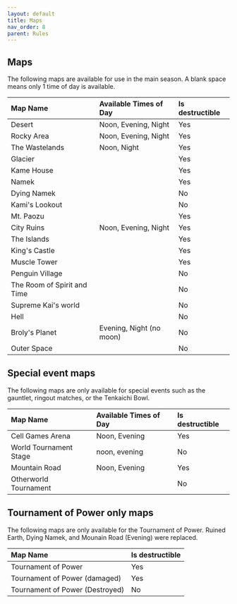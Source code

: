 ```yaml
---
layout: default
title: Maps
nav_order: 8
parent: Rules
---
```


## Maps

The following maps are available for use in the main season. A blank space means only 1 time of day is available.

| Map Name                    | Available Times of Day   | Is destructible | 
|:----------------------------|:-------------------------|:----------------|
| Desert                      | Noon, Evening, Night     | Yes             |
| Rocky Area                  | Noon, Evening, Night     | Yes             |
| The Wastelands              | Noon, Night              | Yes             |
| Glacier                     |                          | Yes             |
| Kame House                  |                          | Yes             |
| Namek                       |                          | Yes             |
| Dying Namek                 |                          | No              |
| Kami's Lookout              |                          | No              |
| Mt. Paozu                   |                          | Yes             |
| City Ruins                  | Noon, Evening, Night     | Yes             |
| The Islands                 |                          | Yes             |
| King's Castle               |                          | Yes             |
| Muscle Tower                |                          | Yes             |
| Penguin Village             |                          | No              |
| The Room of Spirit and Time |                          | No              |
| Supreme Kai's world         |                          | No              |
| Hell                        |                          | No              |
| Broly's Planet              | Evening, Night (no moon) | No              |
| Outer Space                 |                          | No              |


## Special event maps

The following maps are only available for special events such as the gauntlet, ringout matches, or the Tenkaichi Bowl.

| Map Name               | Available Times of Day | Is destructible | 
|:-----------------------|:-----------------------|:----------------|
| Cell Games Arena       | Noon, Evening          | Yes             |
| World Tournament Stage | noon, evening          | No              |
| Mountain Road          | Noon, Evening          | Yes             |
| Otherworld Tournament  |                        | No              |

## Tournament of Power only maps

The following maps are only available for the Tournament of Power. Ruined Earth, Dying Namek, and Mounain Road (Evening) were replaced.


| Map Name                        | Is destructible | 
|:--------------------------------|:----------------|
| Tournament of Power             | Yes             |
| Tournament of Power (damaged)   | Yes             |
| Tournament of Power (Destroyed) | No              |

